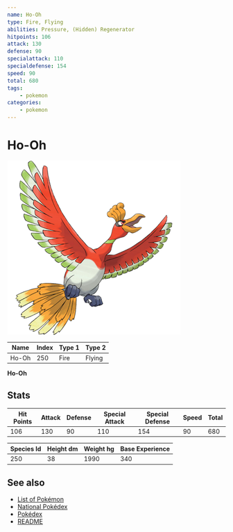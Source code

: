 ```yaml
---
name: Ho-Oh
type: Fire, Flying
abilities: Pressure, (Hidden) Regenerator
hitpoints: 106
attack: 130
defense: 90
specialattack: 110
specialdefense: 154
speed: 90
total: 680
tags:
    - pokemon
categories:
    - pokemon
---
```


# Ho-Oh


![Ho-Oh](images/250.png)

| **Name** | **Index** | **Type 1** | **Type 2** |
|----|----|----|----|
| Ho-Oh | 250 | Fire | Flying  |

**Ho-Oh** 


## Stats

| **Hit Points** | **Attack** | **Defense** | **Special Attack** | **Special Defense** | **Speed** | **Total** |
|----------------|------------|-------------|--------------------|---------------------|-----------|-----------|
| 106 | 130 | 90 | 110 | 154 | 90 | 680 |


| **Species Id** | **Height dm** | **Weight hg** | **Base Experience** |
|----------------|------------|------------|---------------------|
| 250 | 38 | 1990 | 340 |

## See also

- [List of Pokémon](../pokemon.md)
- [National Pokédex](../national_pokedex.md)
- [Pokédex](../pokedex.md)
- [README](../README.md)
